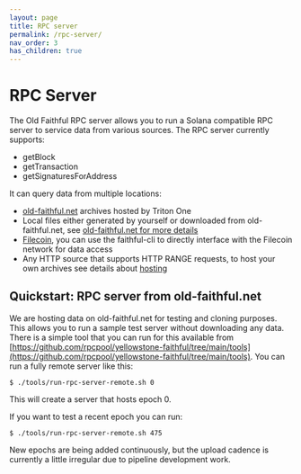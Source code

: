 ```yaml
---
layout: page
title: RPC server
permalink: /rpc-server/
nav_order: 3
has_children: true
---
```


# RPC Server

The Old Faithful RPC server allows you to run a Solana compatible RPC server to service data from various sources. The RPC server currently supports:

 - getBlock
 - getTransaction
 - getSignaturesForAddress

It can query data from multiple locations:

 - [old-faithful.net](/rpc-server/old-faithful-net/) archives hosted by Triton One
 - Local files either generated by yourself or downloaded from old-faithful.net, see [old-faithful.net for more details](/rpc-server/old-faithful-net/)
 - [Filecoin](/filecoin/), you can use the faithful-cli to directly interface with the Filecoin network for data access
 - Any HTTP source that supports HTTP RANGE requests, to host your own archives see details about [hosting](/archives/hosting/)

## Quickstart: RPC server from old-faithful.net

We are hosting data on old-faithful.net for testing and cloning purposes. This allows you to run a sample test server without downloading any data. There is a simple tool that you can run for this available from [https://github.com/rpcpool/yellowstone-faithful/tree/main/tools](https://github.com/rpcpool/yellowstone-faithful/tree/main/tools). You can run a fully remote server like this:

```
$ ./tools/run-rpc-server-remote.sh 0
```

This will create a server that hosts epoch 0.

If you want to test a recent epoch you can run:
```
$ ./tools/run-rpc-server-remote.sh 475
```

New epochs are being added continuously, but the upload cadence is currently a little irregular due to pipeline development work.


